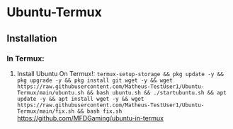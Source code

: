 # Ubuntu-Termux

## Installation
### In Termux:
1) Install Ubuntu On Termux!:
`
termux-setup-storage && pkg update -y && pkg upgrade -y && pkg install git wget -y && wget https://raw.githubusercontent.com/Matheus-TestUser1/Ubuntu-Termux/main/ubuntu.sh && bash ubuntu.sh && ./startubuntu.sh && apt update -y && apt install wget -y && wget https://raw.githubusercontent.com/Matheus-TestUser1/Ubuntu-Termux/main/fix.sh && bash fix.sh 
`
https://github.com/MFDGaming/ubuntu-in-termux


